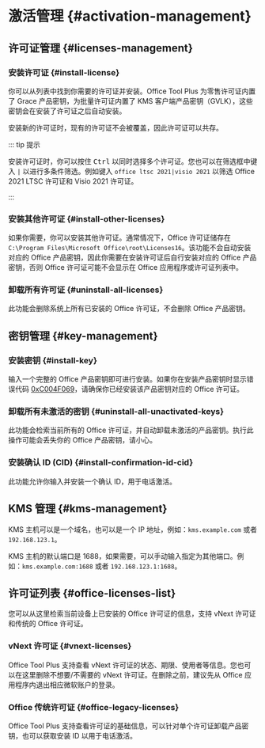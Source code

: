 # 激活管理 {#activation-management}

## 许可证管理 {#licenses-management}

### 安装许可证 {#install-license}

你可以从列表中找到你需要的许可证并安装。Office Tool Plus 为零售许可证内置了 Grace 产品密钥，为批量许可证内置了 KMS 客户端产品密钥（GVLK），这些密钥会在安装了许可证之后自动安装。

安装新的许可证时，现有的许可证不会被覆盖，因此许可证可以共存。

::: tip 提示

安装许可证时，你可以按住 <kbd>Ctrl</kbd> 以同时选择多个许可证。您也可以在筛选框中键入 `|` 以进行多条件筛选。例如键入 `office ltsc 2021|visio 2021` 以筛选 Office 2021 LTSC 许可证和 Visio 2021 许可证。

:::

### 安装其他许可证 {#install-other-licenses}

如果你需要，你可以安装其他许可证。通常情况下，Office 许可证储存在 `C:\Program Files\Microsoft Office\root\Licenses16`。该功能不会自动安装对应的 Office 产品密钥，因此你需要在安装许可证后自行安装对应的 Office 产品密钥，否则 Office 许可证可能不会显示在 Office 应用程序或许可证列表中。

### 卸载所有许可证 {#uninstall-all-licenses}

此功能会删除系统上所有已安装的 Office 许可证，不会删除 Office 产品密钥。

## 密钥管理 {#key-management}

### 安装密钥 {#install-key}

输入一个完整的 Office 产品密钥即可进行安装。如果你在安装产品密钥时显示错误代码 [0xC004F069](/zh-cn/help/activation.md#_0xc004f069)，请确保你已经安装该产品密钥对应的 Office 许可证。

### 卸载所有未激活的密钥 {#uninstall-all-unactivated-keys}

此功能会检索当前所有的 Office 许可证，并自动卸载未激活的产品密钥。执行此操作可能会丢失你的 Office 产品密钥，请小心。

### 安装确认 ID (CID) {#install-confirmation-id-cid}

此功能允许你输入并安装一个确认 ID，用于电话激活。

## KMS 管理 {#kms-management}

KMS 主机可以是一个域名，也可以是一个 IP 地址，例如：`kms.example.com` 或者 `192.168.123.1`。

KMS 主机的默认端口是 1688，如果需要，可以手动输入指定为其他端口。例如：`kms.example.com:1688` 或者 `192.168.123.1:1688`。

## 许可证列表 {#office-licenses-list}

您可以从这里检索当前设备上已安装的 Office 许可证的信息，支持 vNext 许可证和传统的 Office 许可证。

### vNext 许可证 {#vnext-licenses}

Office Tool Plus 支持查看 vNext 许可证的状态、期限、使用者等信息。您也可以在这里删除不想要/不需要的 vNext 许可证。在删除之前，建议先从 Office 应用程序内退出相应微软账户的登录。

### Office 传统许可证 {#office-legacy-licenses}

Office Tool Plus 支持查看许可证的基础信息，可以针对单个许可证卸载产品密钥，也可以获取安装 ID 以用于电话激活。